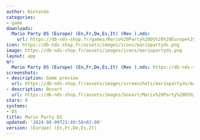 ```yaml
---
author: Nintendo
categories:
- game
downloads:
  Mario Party DS (Europe) (En,Fr,De,Es,It) (Rev ).nds:
    url: https://db-nds-shop.fr/games/Mario%20Party%20DS%20%28Europe%29%20%28En%2CFr%2CDe%2CEs%2CIt%29%20%28Rev%20%29.zip
icon: https://db-nds-shop.fr/assets/images/icons/mariopartyds.png
image: https://db-nds-shop.fr/assets/images/icons/mariopartyds.png
layout: app
qr:
  Mario Party DS (Europe) (En,Fr,De,Es,It) (Rev ).nds: https://db-nds-shop.fr/qr/mario-party-ds-europe-enfrdeesit-rev--nds.png
screenshots:
- description: Game preview
  url: https://db-nds-shop.fr/assets/images/screenshots/mariopartyds/mariopartyds.png
- description: Boxart
  url: https://db-nds-shop.fr/assets/images/boxart/Mario%20Party%20DS%20(Europe)%20(En%2CFr%2CDe%2CEs%2CIt)%20(Rev%20).nds.png
stars: 0
systems:
- DS
title: Mario Party DS
updated: '2024-08-09T21:49:58+02:00'
version: (Europe) (En,Fr,De,Es,It)
---
```

